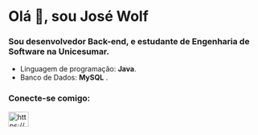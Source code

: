 <h1>Olá 👋, sou José Wolf</h1>

<h3>Sou desenvolvedor Back-end, e estudante de Engenharia de Software na Unicesumar.</h3>

-  Linguagem de programação:  **Java**.
-  Banco de Dados: **MySQL** .

<h3 align="left">Conecte-se comigo:</h3>
<p align="left">
<a href="https://linkedin.com/in/https://www.linkedin.com/in/josewolf/" target="blank"><img align="center" src="https://raw.githubusercontent.com/rahuldkjain/github-profile-readme-generator/master/src/images/icons/Social/linked-in-alt.svg" alt="https://www.linkedin.com/in/josewolf/" height="30" width="40" /></a>
</p>
